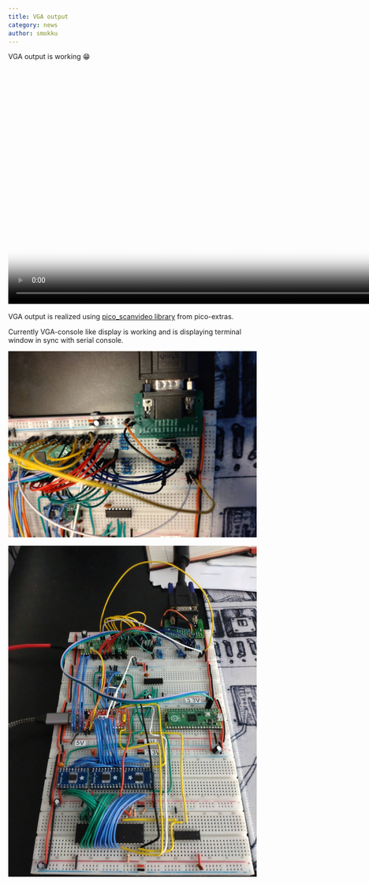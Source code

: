 ```yaml
---
title: VGA output
category: news
author: smokku
---
```


VGA output is working 😁

<video controls height="480"
  poster="/media/2024-03-14_VGA_output.png">
  <source src="/media/2024-03-14_VGA_output.webm" type="video/webm" />
  <source src="/media/2024-03-14_VGA_output.mp4" type="video/mp4" />
  Download the
  <a href="/media/2024-03-14_VGA_output.webm">WEBM</a>
  or
  <a href="/media/2024-03-14_VGA_output.mp4">MP4</a>
  video.
</video>

VGA output is realized using [pico_scanvideo library][1] from pico-extras.

Currently VGA-console like display is working and is displaying terminal window
in sync with serial console.

![X65 VGA](/media/2024-03-14_VGA_closeup.jpeg)

![X65 breadboard](/media/2024-03-14_board.png)

[1]: https://github.com/raspberrypi/pico-extras/tree/master/src/common/pico_scanvideo
